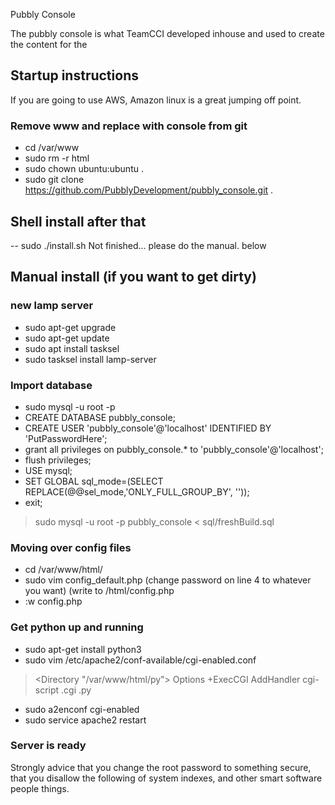  Pubbly Console

The pubbly console is what TeamCCI developed inhouse and used to create the content for the 

## Startup instructions

If you are going to use AWS, Amazon linux is a great jumping off point.

### Remove www and replace with console from git
* cd /var/www
* sudo rm -r html
* sudo chown ubuntu:ubuntu .
* sudo git clone https://github.com/PubblyDevelopment/pubbly_console.git .

## Shell install after that

-- sudo ./install.sh
Not finished... please do the manual. below

## Manual install (if you want to get dirty)

### new lamp server

* sudo apt-get upgrade
* sudo apt-get update
* sudo apt install tasksel
* sudo tasksel install lamp-server

### Import database

* sudo mysql -u root -p
* CREATE DATABASE pubbly_console;
* CREATE USER 'pubbly_console'@'localhost' IDENTIFIED BY 'PutPasswordHere';
* grant all privileges on pubbly_console.* to 'pubbly_console'@'localhost';
* flush privileges;
* USE mysql;
* SET GLOBAL sql_mode=(SELECT REPLACE(@@sel_mode,'ONLY_FULL_GROUP_BY', ''));
* exit;

> sudo mysql -u root -p pubbly_console < sql/freshBuild.sql

### Moving over config files

* cd /var/www/html/
* sudo vim config_default.php
(change password on line 4 to whatever you want)
(write to /html/config.php
* :w config.php

### Get python up and running

* sudo apt-get install python3
* sudo vim /etc/apache2/conf-available/cgi-enabled.conf
> <Directory "/var/www/html/py">
>    Options +ExecCGI
>    AddHandler cgi-script .cgi .py
> </Directory>
* sudo a2enconf cgi-enabled
* sudo service apache2 restart

### Server is ready

Strongly advice that you change the root password to something secure, that you disallow the following of system indexes, and other smart software people things.
